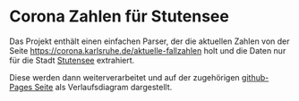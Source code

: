 # Corona Zahlen für Stutensee

Das Projekt enthält einen einfachen Parser, der die aktuellen Zahlen von der Seite https://corona.karlsruhe.de/aktuelle-fallzahlen holt und die Daten nur für die Stadt [Stutensee](https://de.wikipedia.org/wiki/Stutensee) extrahiert.

Diese werden dann weiterverarbeitet und auf der zugehörigen [github-Pages Seite](https://meinstutensee.github.io/corona-stutensee/) als Verlaufsdiagram dargestellt.
